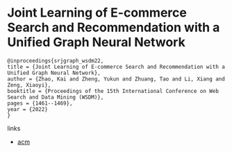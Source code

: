 # Joint Learning of E-commerce Search and Recommendation with a Unified Graph Neural Network

```
@inproceedings{srjgraph_wsdm22,
title = {Joint Learning of E-commerce Search and Recommendation with a Unified Graph Neural Network},
author = {Zhao, Kai and Zheng, Yukun and Zhuang, Tao and Li, Xiang and Zeng, Xiaoyi},
booktitle = {Proceedings of the 15th International Conference on Web Search and Data Mining (WSDM)},
pages = {1461--1469},
year = {2022}
}
```

links
- [acm](https://dl.acm.org/doi/10.1145/3488560.3498414)
